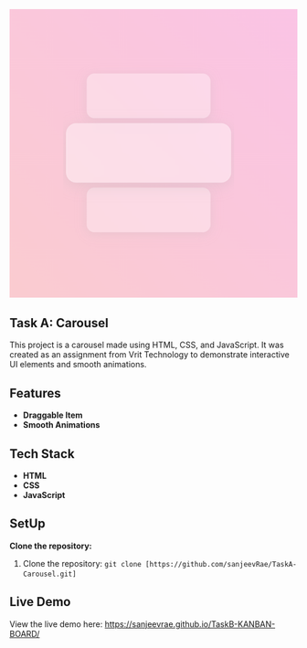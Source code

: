 ![forgit](https://github.com/sanjeevRae/TaskA-Carousel/blob/main/s1.png)
## Task A: Carousel
This project is a carousel made using HTML, CSS, and JavaScript. It was created as an assignment from Vrit Technology to demonstrate interactive UI elements and smooth animations.

## Features
- **Draggable Item**
- **Smooth Animations**

## Tech Stack

- **HTML**
- **CSS**
- **JavaScript**

## SetUp

**Clone the repository:**

1. Clone the repository: 
`git clone [https://github.com/sanjeevRae/TaskA-Carousel.git]`



## Live Demo
View the live demo here:
https://sanjeevrae.github.io/TaskB-KANBAN-BOARD/
